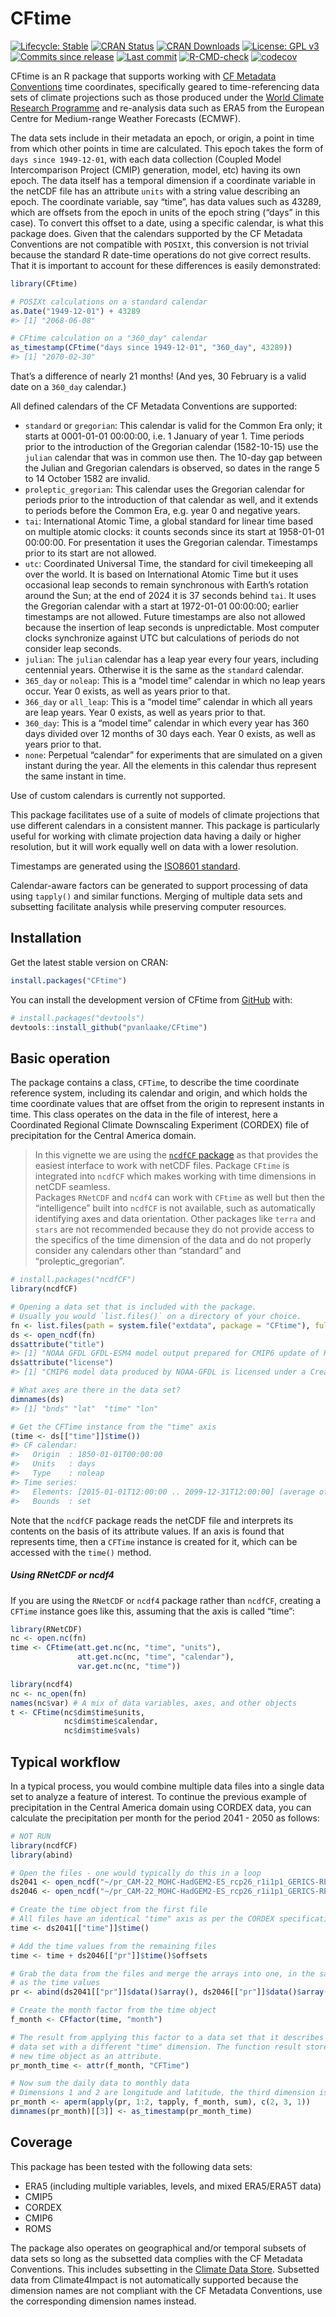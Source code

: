 
<!-- README.md is generated from README.Rmd. Please edit that file -->

# CFtime

<!-- badges: start -->

[![Lifecycle:
Stable](https://img.shields.io/badge/Lifecycle-Stable-green.svg)](https://lifecycle.r-lib.org/articles/stages.html)
[![CRAN
Status](https://www.r-pkg.org/badges/version/CFtime)](https://cran.r-project.org/package=CFtime)
[![CRAN
Downloads](https://cranlogs.r-pkg.org/badges/grand-total/CFtime)](https://cran.r-project.org/package=CFtime)
[![License: GPL
v3](https://img.shields.io/badge/License-MIT-blue.svg)](https://mit-license.org)
[![Commits since
release](https://img.shields.io/github/commits-since/pvanlaake/CFtime/latest.svg?color=green)](https://GitHub.com/pvanlaake/CFtime/commit/main/)
[![Last
commit](https://img.shields.io/github/last-commit/pvanlaake/CFtime)](https://github.com/pvanlaake/CFtime/commits/main)
[![R-CMD-check](https://github.com/pvanlaake/CFtime/actions/workflows/R-CMD-check.yaml/badge.svg)](https://github.com/pvanlaake/CFtime/actions/workflows/R-CMD-check.yaml)
[![codecov](https://codecov.io/gh/pvanlaake/CFtime/branch/main/graph/badge.svg)](https://app.codecov.io/gh/pvanlaake/CFtime)

<!-- badges: end -->

CFtime is an R package that supports working with [CF Metadata
Conventions](http://cfconventions.org) time coordinates, specifically
geared to time-referencing data sets of climate projections such as
those produced under the [World Climate Research
Programme](https://www.wcrp-climate.org) and re-analysis data such as
ERA5 from the European Centre for Medium-range Weather Forecasts
(ECMWF).

The data sets include in their metadata an epoch, or origin, a point in
time from which other points in time are calculated. This epoch takes
the form of `days since 1949-12-01`, with each data collection (Coupled
Model Intercomparison Project (CMIP) generation, model, etc) having its
own epoch. The data itself has a temporal dimension if a coordinate
variable in the netCDF file has an attribute `units` with a string value
describing an epoch. The coordinate variable, say “time”, has data
values such as 43289, which are offsets from the epoch in units of the
epoch string (“days” in this case). To convert this offset to a date,
using a specific calendar, is what this package does. Given that the
calendars supported by the CF Metadata Conventions are not compatible
with `POSIXt`, this conversion is not trivial because the standard R
date-time operations do not give correct results. That it is important
to account for these differences is easily demonstrated:

``` r
library(CFtime)

# POSIXt calculations on a standard calendar
as.Date("1949-12-01") + 43289
#> [1] "2068-06-08"

# CFtime calculation on a "360_day" calendar
as_timestamp(CFtime("days since 1949-12-01", "360_day", 43289))
#> [1] "2070-02-30"
```

That’s a difference of nearly 21 months! (And yes, 30 February is a
valid date on a `360_day` calendar.)

All defined calendars of the CF Metadata Conventions are supported:

- `standard` or `gregorian`: This calendar is valid for the Common Era
  only; it starts at 0001-01-01 00:00:00, i.e. 1 January of year 1. Time
  periods prior to the introduction of the Gregorian calendar
  (1582-10-15) use the `julian` calendar that was in common use then.
  The 10-day gap between the Julian and Gregorian calendars is observed,
  so dates in the range 5 to 14 October 1582 are invalid.
- `proleptic_gregorian`: This calendar uses the Gregorian calendar for
  periods prior to the introduction of that calendar as well, and it
  extends to periods before the Common Era, e.g. year 0 and negative
  years.
- `tai`: International Atomic Time, a global standard for linear time
  based on multiple atomic clocks: it counts seconds since its start at
  1958-01-01 00:00:00. For presentation it uses the Gregorian calendar.
  Timestamps prior to its start are not allowed.
- `utc`: Coordinated Universal Time, the standard for civil timekeeping
  all over the world. It is based on International Atomic Time but it
  uses occasional leap seconds to remain synchronous with Earth’s
  rotation around the Sun; at the end of 2024 it is 37 seconds behind
  `tai`. It uses the Gregorian calendar with a start at 1972-01-01
  00:00:00; earlier timestamps are not allowed. Future timestamps are
  also not allowed because the insertion of leap seconds is
  unpredictable. Most computer clocks synchronize against UTC but
  calculations of periods do not consider leap seconds.
- `julian`: The `julian` calendar has a leap year every four years,
  including centennial years. Otherwise it is the same as the `standard`
  calendar.
- `365_day` or `noleap`: This is a “model time” calendar in which no
  leap years occur. Year 0 exists, as well as years prior to that.
- `366_day` or `all_leap`: This is a “model time” calendar in which all
  years are leap years. Year 0 exists, as well as years prior to that.
- `360_day`: This is a “model time” calendar in which every year has 360
  days divided over 12 months of 30 days each. Year 0 exists, as well as
  years prior to that.
- `none`: Perpetual “calendar” for experiments that are simulated on a
  given instant during the year. All the elements in this calendar thus
  represent the same instant in time.

Use of custom calendars is currently not supported.

This package facilitates use of a suite of models of climate projections
that use different calendars in a consistent manner. This package is
particularly useful for working with climate projection data having a
daily or higher resolution, but it will work equally well on data with a
lower resolution.

Timestamps are generated using the [ISO8601
standard](https://en.wikipedia.org/wiki/ISO_8601).

Calendar-aware factors can be generated to support processing of data
using `tapply()` and similar functions. Merging of multiple data sets
and subsetting facilitate analysis while preserving computer resources.

## Installation

Get the latest stable version on CRAN:

``` r
install.packages("CFtime")
```

You can install the development version of CFtime from
[GitHub](https://github.com/) with:

``` r
# install.packages("devtools")
devtools::install_github("pvanlaake/CFtime")
```

## Basic operation

The package contains a class, `CFTime`, to describe the time coordinate
reference system, including its calendar and origin, and which holds the
time coordinate values that are offset from the origin to represent
instants in time. This class operates on the data in the file of
interest, here a Coordinated Regional Climate Downscaling Experiment
(CORDEX) file of precipitation for the Central America domain.

> In this vignette we are using the [`ncdfCF`
> package](https://cran.r-project.org/package=ncdfCF) as that provides
> the easiest interface to work with netCDF files. Package `CFtime` is
> integrated into `ncdfCF` which makes working with time dimensions in
> netCDF seamless.  
> Packages `RNetCDF` and `ncdf4` can work with `CFtime` as well but then
> the “intelligence” built into `ncdfCF` is not available, such as
> automatically identifying axes and data orientation. Other packages
> like `terra` and `stars` are not recommended because they do not
> provide access to the specifics of the time dimension of the data and
> do not properly consider any calendars other than “standard” and
> “proleptic_gregorian”.

``` r
# install.packages("ncdfCF")
library(ncdfCF)

# Opening a data set that is included with the package.
# Usually you would `list.files()` on a directory of your choice.
fn <- list.files(path = system.file("extdata", package = "CFtime"), full.names = TRUE)[1]
ds <- open_ncdf(fn)
ds$attribute("title")
#> [1] "NOAA GFDL GFDL-ESM4 model output prepared for CMIP6 update of RCP4.5 based on SSP2"
ds$attribute("license")
#> [1] "CMIP6 model data produced by NOAA-GFDL is licensed under a Creative Commons Attribution-ShareAlike 4.0 International License (https://creativecommons.org/licenses/). Consult https://pcmdi.llnl.gov/CMIP6/TermsOfUse for terms of use governing CMIP6 output, including citation requirements and proper acknowledgment. Further information about this data, including some limitations, can be found via the further_info_url (recorded as a global attribute in this file). The data producers and data providers make no warranty, either express or implied, including, but not limited to, warranties of merchantability and fitness for a particular purpose. All liabilities arising from the supply of the information (including any liability arising in negligence) are excluded to the fullest extent permitted by law."

# What axes are there in the data set?
dimnames(ds)
#> [1] "bnds" "lat"  "time" "lon"

# Get the CFTime instance from the "time" axis
(time <- ds[["time"]]$time())
#> CF calendar:
#>   Origin  : 1850-01-01T00:00:00
#>   Units   : days
#>   Type    : noleap
#> Time series:
#>   Elements: [2015-01-01T12:00:00 .. 2099-12-31T12:00:00] (average of 1.000000 days between 31025 elements)
#>   Bounds  : set
```

Note that the `ncdfCF` package reads the netCDF file and interprets its
contents on the basis of its attribute values. If an axis is found that
represents time, then a `CFTime` instance is created for it, which can
be accessed with the `time()` method.

##### Using RNetCDF or ncdf4

If you are using the `RNetCDF` or `ncdf4` package rather than `ncdfCF`,
creating a `CFTime` instance goes like this, assuming that the axis is
called “time”:

``` r
library(RNetCDF)
nc <- open.nc(fn)
time <- CFtime(att.get.nc(nc, "time", "units"), 
               att.get.nc(nc, "time", "calendar"), 
               var.get.nc(nc, "time"))

library(ncdf4)
nc <- nc_open(fn)
names(nc$var) # A mix of data variables, axes, and other objects
t <- CFtime(nc$dim$time$units, 
            nc$dim$time$calendar, 
            nc$dim$time$vals)
```

## Typical workflow

In a typical process, you would combine multiple data files into a
single data set to analyze a feature of interest. To continue the
previous example of precipitation in the Central America domain using
CORDEX data, you can calculate the precipitation per month for the
period 2041 - 2050 as follows:

``` r
# NOT RUN
library(ncdfCF)
library(abind)

# Open the files - one would typically do this in a loop
ds2041 <- open_ncdf("~/pr_CAM-22_MOHC-HadGEM2-ES_rcp26_r1i1p1_GERICS-REMO2015_v1_day_20410101-20451230.nc")
ds2046 <- open_ncdf("~/pr_CAM-22_MOHC-HadGEM2-ES_rcp26_r1i1p1_GERICS-REMO2015_v1_day_20460101-20501230.nc")

# Create the time object from the first file
# All files have an identical "time" axis as per the CORDEX specifications
time <- ds2041[["time"]]$time()

# Add the time values from the remaining files
time <- time + ds2046[["pr"]]$time()$offsets

# Grab the data from the files and merge the arrays into one, in the same order
# as the time values
pr <- abind(ds2041[["pr"]]$data()$array(), ds2046[["pr"]]$data()$array())

# Create the month factor from the time object
f_month <- CFfactor(time, "month")

# The result from applying this factor to a data set that it describes is a new
# data set with a different "time" dimension. The function result stores this
# new time object as an attribute.
pr_month_time <- attr(f_month, "CFTime")

# Now sum the daily data to monthly data
# Dimensions 1 and 2 are longitude and latitude, the third dimension is time
pr_month <- aperm(apply(pr, 1:2, tapply, f_month, sum), c(2, 3, 1))
dimnames(pr_month)[[3]] <- as_timestamp(pr_month_time)
```

## Coverage

This package has been tested with the following data sets:

- ERA5 (including multiple variables, levels, and mixed ERA5/ERA5T data)
- CMIP5
- CORDEX
- CMIP6
- ROMS

The package also operates on geographical and/or temporal subsets of
data sets so long as the subsetted data complies with the CF Metadata
Conventions. This includes subsetting in the [Climate Data
Store](https://cds.climate.copernicus.eu/#!/home). Subsetted data from
Climate4Impact is not automatically supported because the dimension
names are not compliant with the CF Metadata Conventions, use the
corresponding dimension names instead.
